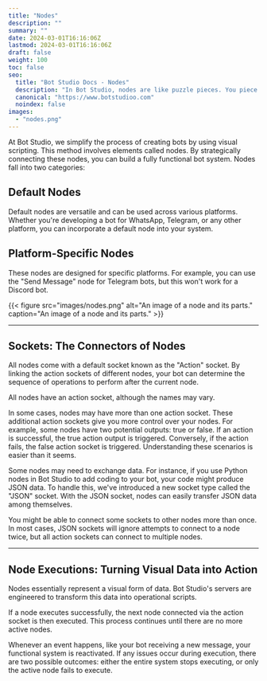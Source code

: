 ```yaml
---
title: "Nodes"
description: ""
summary: ""
date: 2024-03-01T16:16:06Z
lastmod: 2024-03-01T16:16:06Z
draft: false
weight: 100
toc: false
seo:
  title: "Bot Studio Docs - Nodes"
  description: "In Bot Studio, nodes are like puzzle pieces. You piece them together to easily create your robots. Click here to learn more."
  canonical: "https://www.botstudioo.com"
  noindex: false
images:
  - "nodes.png"
---
```


At Bot Studio, we simplify the process of creating bots by using visual scripting. This method involves elements called nodes. By strategically connecting these nodes, you can build a fully functional bot system. Nodes fall into two categories:

## Default Nodes

Default nodes are versatile and can be used across various platforms. Whether you're developing a bot for WhatsApp, Telegram, or any other platform, you can incorporate a default node into your system.

## Platform-Specific Nodes

These nodes are designed for specific platforms. For example, you can use the "Send Message" node for Telegram bots, but this won't work for a Discord bot.

{{< figure src="images/nodes.png" alt="An image of a node and its parts." caption="An image of a node and its parts." >}}

---

## Sockets: The Connectors of Nodes

All nodes come with a default socket known as the "Action" socket. By linking the action sockets of different nodes, your bot can determine the sequence of operations to perform after the current node.

All nodes have an action socket, although the names may vary.

In some cases, nodes may have more than one action socket. These additional action sockets give you more control over your nodes. For example, some nodes have two potential outputs: true or false. If an action is successful, the true action output is triggered. Conversely, if the action fails, the false action socket is triggered. Understanding these scenarios is easier than it seems.

Some nodes may need to exchange data. For instance, if you use Python nodes in Bot Studio to add coding to your bot, your code might produce JSON data. To handle this, we've introduced a new socket type called the "JSON" socket. With the JSON socket, nodes can easily transfer JSON data among themselves.

You might be able to connect some sockets to other nodes more than once. In most cases, JSON sockets will ignore attempts to connect to a node twice, but all action sockets can connect to multiple nodes.

---

## Node Executions: Turning Visual Data into Action

Nodes essentially represent a visual form of data. Bot Studio's servers are engineered to transform this data into operational scripts.

If a node executes successfully, the next node connected via the action socket is then executed. This process continues until there are no more active nodes.

Whenever an event happens, like your bot receiving a new message, your functional system is reactivated. If any issues occur during execution, there are two possible outcomes: either the entire system stops executing, or only the active node fails to execute.
